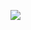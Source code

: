 ![](https://cdn.discordapp.com/attachments/1277223395238608937/1277223621059805285/tumblr_e642b66f8548fa1485621bd82d3eacc9_af7dc108_640.gif)